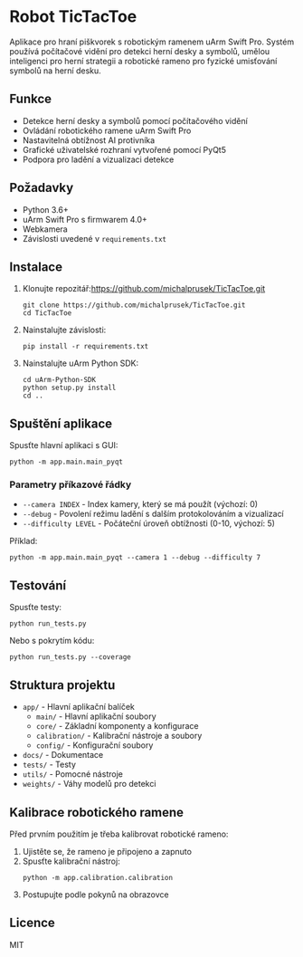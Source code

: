 # Robot TicTacToe

Aplikace pro hraní piškvorek s robotickým ramenem uArm Swift Pro. Systém používá počítačové vidění pro detekci herní desky a symbolů, umělou inteligenci pro herní strategii a robotické rameno pro fyzické umisťování symbolů na herní desku.

## Funkce

- Detekce herní desky a symbolů pomocí počítačového vidění
- Ovládání robotického ramene uArm Swift Pro
- Nastavitelná obtížnost AI protivníka
- Grafické uživatelské rozhraní vytvořené pomocí PyQt5
- Podpora pro ladění a vizualizaci detekce

## Požadavky

- Python 3.6+
- uArm Swift Pro s firmwarem 4.0+
- Webkamera
- Závislosti uvedené v `requirements.txt`

## Instalace

1. Klonujte repozitář:https://github.com/michalprusek/TicTacToe.git
   ```
   git clone https://github.com/michalprusek/TicTacToe.git
   cd TicTacToe
   ```

2. Nainstalujte závislosti:
   ```
   pip install -r requirements.txt
   ```

3. Nainstalujte uArm Python SDK:
   ```
   cd uArm-Python-SDK
   python setup.py install
   cd ..
   ```

## Spuštění aplikace

Spusťte hlavní aplikaci s GUI:

```
python -m app.main.main_pyqt
```

### Parametry příkazové řádky

- `--camera INDEX` - Index kamery, který se má použít (výchozí: 0)
- `--debug` - Povolení režimu ladění s dalším protokolováním a vizualizací
- `--difficulty LEVEL` - Počáteční úroveň obtížnosti (0-10, výchozí: 5)

Příklad:
```
python -m app.main.main_pyqt --camera 1 --debug --difficulty 7
```

## Testování

Spusťte testy:

```
python run_tests.py
```

Nebo s pokrytím kódu:

```
python run_tests.py --coverage
```

## Struktura projektu

- `app/` - Hlavní aplikační balíček
  - `main/` - Hlavní aplikační soubory
  - `core/` - Základní komponenty a konfigurace
  - `calibration/` - Kalibrační nástroje a soubory
  - `config/` - Konfigurační soubory
- `docs/` - Dokumentace
- `tests/` - Testy
- `utils/` - Pomocné nástroje
- `weights/` - Váhy modelů pro detekci

## Kalibrace robotického ramene

Před prvním použitím je třeba kalibrovat robotické rameno:

1. Ujistěte se, že rameno je připojeno a zapnuto
2. Spusťte kalibrační nástroj:
   ```
   python -m app.calibration.calibration
   ```
3. Postupujte podle pokynů na obrazovce

## Licence

MIT
